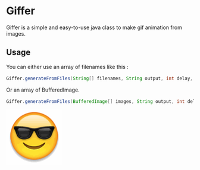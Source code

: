 # Giffer

Giffer is a simple and easy-to-use java class to make gif animation from images.

## Usage
You can either use an array of filenames like this :
```Java
Giffer.generateFromFiles(String[] filenames, String output, int delay, boolean loop)
```
Or an array of BufferedImage.
```Java
Giffer.generateFromFiles(BufferedImage[] images, String output, int delay, boolean loop)
```
<img src="sample-images/output.gif" width="150" height="150"/>
